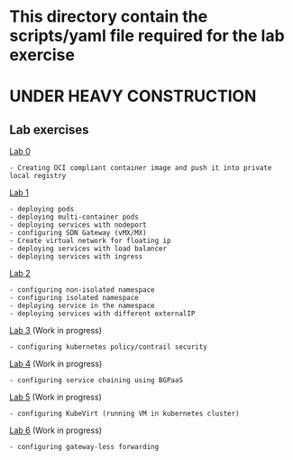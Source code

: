 # This directory contain the scripts/yaml file required for the lab exercise 
# UNDER HEAVY CONSTRUCTION

## Lab exercises

[Lab 0](lab0/README.md)

    - Creating OCI compliant container image and push it into private local registry

[Lab 1](lab1/README.md) 

    - deploying pods 
    - deploying multi-container pods
    - deploying services with nodeport
    - configuring SDN Gateway (vMX/MX)
    - Create virtual network for floating ip
    - deploying services with load balancer
    - deploying services with ingress

[Lab 2](lab2/README.md)

    - configuring non-isolated namespace
    - configuring isolated namespace
    - deploying service in the namespace
    - deploying services with different externalIP

[Lab 3](lab3/README.md) (Work in progress)

    - configuring kubernetes policy/contrail security

[Lab 4](lab4/README.md) (Work in progress)

    - configuring service chaining using BGPaaS


[Lab 5](lab5/README.md) (Work in progress)

    - configuring KubeVirt (running VM in kubernetes cluster)

[Lab 6](lab5/README.md) (Work in progress)

    - configuring gateway-less forwarding
